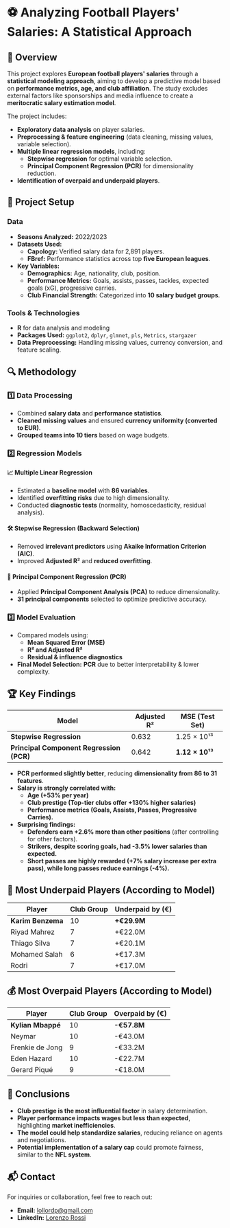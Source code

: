 # ⚽ Analyzing Football Players' Salaries: A Statistical Approach

## 📌 Overview
This project explores **European football players' salaries** through a **statistical modeling approach**, aiming to develop a predictive model based on **performance metrics, age, and club affiliation**. The study excludes external factors like sponsorships and media influence to create a **meritocratic salary estimation model**.

The project includes:
- **Exploratory data analysis** on player salaries.
- **Preprocessing & feature engineering** (data cleaning, missing values, variable selection).
- **Multiple linear regression models**, including:
  - **Stepwise regression** for optimal variable selection.
  - **Principal Component Regression (PCR)** for dimensionality reduction.
- **Identification of overpaid and underpaid players**.

## 📂 Project Setup
### Data
- **Seasons Analyzed:** 2022/2023
- **Datasets Used:**
  - **Capology:** Verified salary data for 2,891 players.
  - **FBref:** Performance statistics across top **five European leagues**.
- **Key Variables:**
  - **Demographics:** Age, nationality, club, position.
  - **Performance Metrics:** Goals, assists, passes, tackles, expected goals (xG), progressive carries.
  - **Club Financial Strength:** Categorized into **10 salary budget groups**.

### Tools & Technologies
- **R** for data analysis and modeling
- **Packages Used:** `ggplot2`, `dplyr`, `glmnet`, `pls`, `Metrics`, `stargazer`
- **Data Preprocessing:** Handling missing values, currency conversion, and feature scaling.

## 🔍 Methodology

### 1️⃣ Data Processing
- Combined **salary data** and **performance statistics**.
- **Cleaned missing values** and ensured **currency uniformity (converted to EUR)**.
- **Grouped teams into 10 tiers** based on wage budgets.

### 2️⃣ Regression Models
#### **📈 Multiple Linear Regression**
- Estimated a **baseline model** with **86 variables**.
- Identified **overfitting risks** due to high dimensionality.
- Conducted **diagnostic tests** (normality, homoscedasticity, residual analysis).

#### **🛠 Stepwise Regression (Backward Selection)**
- Removed **irrelevant predictors** using **Akaike Information Criterion (AIC)**.
- Improved **Adjusted R²** and **reduced overfitting**.

#### **🧩 Principal Component Regression (PCR)**
- Applied **Principal Component Analysis (PCA)** to reduce dimensionality.
- **31 principal components** selected to optimize predictive accuracy.

### 3️⃣ Model Evaluation
- Compared models using:
  - **Mean Squared Error (MSE)**
  - **R² and Adjusted R²**
  - **Residual & influence diagnostics**
- **Final Model Selection:** **PCR** due to better interpretability & lower complexity.

## 🏆 Key Findings

| Model | Adjusted R² | MSE (Test Set) |
|----------|--------------|------------------|
| **Stepwise Regression** | 0.632 | 1.25 × 10¹³ |
| **Principal Component Regression (PCR)** | 0.642 | **1.12 × 10¹³** |

- **PCR performed slightly better**, reducing **dimensionality from 86 to 31 features**.
- **Salary is strongly correlated with:**  
  - **Age (+53% per year)**  
  - **Club prestige (Top-tier clubs offer +130% higher salaries)**  
  - **Performance metrics (Goals, Assists, Passes, Progressive Carries).**  
- **Surprising findings:**  
  - **Defenders earn +2.6% more than other positions** (after controlling for other factors).  
  - **Strikers, despite scoring goals, had -3.5% lower salaries than expected.**  
  - **Short passes are highly rewarded (+7% salary increase per extra pass), while long passes reduce earnings (-4%).**

## 🏅 Most Underpaid Players (According to Model)
| Player | Club Group | Underpaid by (€) |
|----------|-------------|-----------------|
| **Karim Benzema** | 10 | **+€29.9M** |
| Riyad Mahrez | 7 | +€22.0M |
| Thiago Silva | 7 | +€20.1M |
| Mohamed Salah | 6 | +€17.3M |
| Rodri | 7 | +€17.0M |

## 💰 Most Overpaid Players (According to Model)
| Player | Club Group | Overpaid by (€) |
|----------|-------------|-----------------|
| **Kylian Mbappé** | 10 | **-€57.8M** |
| Neymar | 10 | -€43.0M |
| Frenkie de Jong | 9 | -€33.2M |
| Eden Hazard | 10 | -€22.7M |
| Gerard Piqué | 9 | -€18.0M |

## 📌 Conclusions
- **Club prestige is the most influential factor** in salary determination.
- **Player performance impacts wages but less than expected**, highlighting **market inefficiencies**.
- **The model could help standardize salaries**, reducing reliance on agents and negotiations.
- **Potential implementation of a salary cap** could promote fairness, similar to the **NFL system**.

## 📬 Contact
For inquiries or collaboration, feel free to reach out:
- **Email:** [lollordp@gmail.com](mailto:lollordp@gmail.com)
- **LinkedIn:** [Lorenzo Rossi](https://www.linkedin.com/in/lorenzo-rossi01/)
